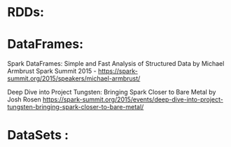 
# RDDs: 


# DataFrames:

Spark DataFrames: Simple and Fast Analysis of Structured Data by Michael Armbrust
Spark Summit 2015 - https://spark-summit.org/2015/speakers/michael-armbrust/

Deep Dive into Project Tungsten: Bringing Spark Closer to Bare Metal by Josh Rosen 
https://spark-summit.org/2015/events/deep-dive-into-project-tungsten-bringing-spark-closer-to-bare-metal/

# DataSets :

